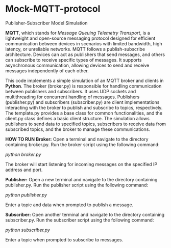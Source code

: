 # Mock-MQTT-protocol
Publisher-Subscriber Model Simulation

**MQTT**, which stands for *Message Queuing Telemetry Transport*, is a lightweight and open-source messaging protocol designed for efficient communication between devices in scenarios with limited bandwidth, high latency, or unreliable networks. 
MQTT follows a publish-subscribe architecture. Devices can act as publishers that send messages, and others can subscribe to receive specific types of messages. It supports asynchronous communication, allowing devices to send and receive messages independently of each other.

This code implements a simple simulation of an MQTT broker and clients in **Python**. 
The broker (broker.py) is responsible for handling communication between publishers and subscribers. It uses UDP sockets and multithreading for concurrent handling of messages. Publishers (publisher.py) and subscribers (subscriber.py) are client implementations interacting with the broker to publish and subscribe to topics, respectively.
The template.py provides a base class for common functionalities, and the client.py class defines a basic client structure. The simulation allows publishers to send data to specified topics, subscribers to receive data from subscribed topics, and the broker to manage these communications.

**HOW TO RUN**
**Broker:**
Open a terminal and navigate to the directory containing broker.py.
Run the broker script using the following command:

*python broker.py*

The broker will start listening for incoming messages on the specified IP address and port.

**Publisher:**
Open a new terminal and navigate to the directory containing publisher.py.
Run the publisher script using the following command:

*python publisher.py*

Enter a topic and data when prompted to publish a message.

**Subscriber:**
Open another terminal and navigate to the directory containing subscriber.py.
Run the subscriber script using the following command:

*python subscriber.py*

Enter a topic when prompted to subscribe to messages.
